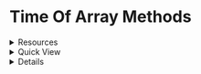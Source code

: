 # Time Of Array Methods 

<details>
<summary>Resources</summary>

https://medium.com/@ashfaqueahsan61/time-complexities-of-common-array-operations-in-javascript-c11a6a65a168

</details>
<details>
<summary>Quick View</summary>

1. **push**  O(1)  
2. **pop**   O(1) 
3. **shift**   O(N) 
4. **slice**   O(N) 
5. **splice**  Worst O(N) 
6. **sort**  Average O(N log N), Can be O(N^2) depending on engine

</details>

<details>
<summmary> Explanation </summary>

`push` is _O(1)_, however, in practice it will encounter an _O(N)_ copy costs at engine defined boundaries as the slot array needs to be reallocated. These boundaries are typically logarithmic.

`pop` is _O(1)_ with a similar caveat to `push` but the _O(N)_ copy is rarely encountered as it is often folded into garbage collection (e.g. a copying collector could only copy the used part of an array).

`shift` is at worst _O(N)_ however it can, in specially cases, be implemented as _O(1)_ at the cost of slowing down indexing so your mileage may vary.

`slice` is _O(N)_ where _N_ is `end - start`. Not a tremendous amount of optimization opportunity here without significantly slowing down writes to both arrays.

`splice` is, worst case, _O(N)_. There are array storage techniques that divide _N_ by a constant but they significantly slow down indexing. If an engine uses such techniques you might notice unusually slow operations as it switches between storage techniques triggered by access pattern changes.

One you didn't mention, is `sort`. It is, in the average case, _O(N log N)_. However, depending on the algorithm chosen by the engine, you could get _O(N^2)_ in some cases. For example, if the engine uses QuickSort (even with an late out to InsertionSort), it has well-known _N^2_ cases. This could be a source of DoS for your application. If this is a concern either limit the size of the arrays you sort (maybe merging the sub-arrays) or bail-out to HeapSort.

</details>